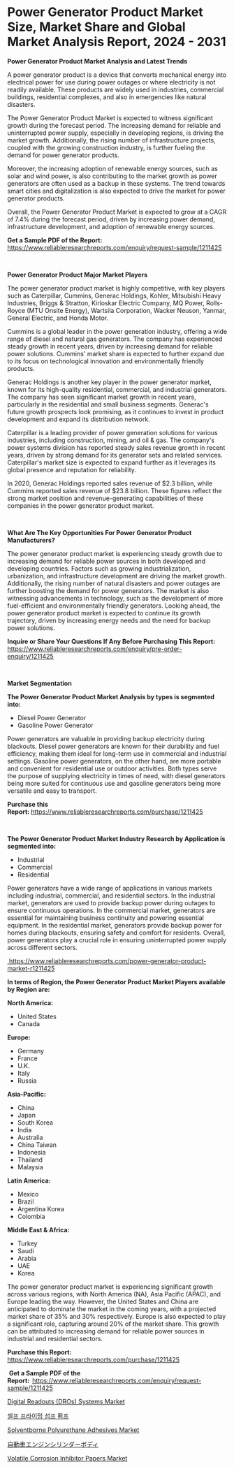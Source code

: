 <p><h1>Power Generator Product Market Size, Market Share and Global Market Analysis Report, 2024 - 2031</h1></p><p><strong>Power Generator Product Market Analysis and Latest Trends</strong></p>
<p><p>A power generator product is a device that converts mechanical energy into electrical power for use during power outages or where electricity is not readily available. These products are widely used in industries, commercial buildings, residential complexes, and also in emergencies like natural disasters.</p><p>The Power Generator Product Market is expected to witness significant growth during the forecast period. The increasing demand for reliable and uninterrupted power supply, especially in developing regions, is driving the market growth. Additionally, the rising number of infrastructure projects, coupled with the growing construction industry, is further fueling the demand for power generator products.</p><p>Moreover, the increasing adoption of renewable energy sources, such as solar and wind power, is also contributing to the market growth as power generators are often used as a backup in these systems. The trend towards smart cities and digitalization is also expected to drive the market for power generator products.</p><p>Overall, the Power Generator Product Market is expected to grow at a CAGR of 7.4% during the forecast period, driven by increasing power demand, infrastructure development, and adoption of renewable energy sources.</p></p>
<p><strong>Get a Sample PDF of the Report:&nbsp;</strong> <a href="https://www.reliableresearchreports.com/enquiry/request-sample/1211425">https://www.reliableresearchreports.com/enquiry/request-sample/1211425</a></p>
<p>&nbsp;</p>
<p><strong>Power Generator Product Major Market Players</strong></p>
<p><p>The power generator product market is highly competitive, with key players such as Caterpillar, Cummins, Generac Holdings, Kohler, Mitsubishi Heavy Industries, Briggs & Stratton, Kirloskar Electric Company, MQ Power, Rolls-Royce (MTU Onsite Energy), Wartsila Corporation, Wacker Neuson, Yanmar, General Electric, and Honda Motor. </p><p>Cummins is a global leader in the power generation industry, offering a wide range of diesel and natural gas generators. The company has experienced steady growth in recent years, driven by increasing demand for reliable power solutions. Cummins' market share is expected to further expand due to its focus on technological innovation and environmentally friendly products.</p><p>Generac Holdings is another key player in the power generator market, known for its high-quality residential, commercial, and industrial generators. The company has seen significant market growth in recent years, particularly in the residential and small business segments. Generac's future growth prospects look promising, as it continues to invest in product development and expand its distribution network.</p><p>Caterpillar is a leading provider of power generation solutions for various industries, including construction, mining, and oil & gas. The company's power systems division has reported steady sales revenue growth in recent years, driven by strong demand for its generator sets and related services. Caterpillar's market size is expected to expand further as it leverages its global presence and reputation for reliability.</p><p>In 2020, Generac Holdings reported sales revenue of $2.3 billion, while Cummins reported sales revenue of $23.8 billion. These figures reflect the strong market position and revenue-generating capabilities of these companies in the power generator product market.</p></p>
<p>&nbsp;</p>
<p><strong>What Are The Key Opportunities For Power Generator Product Manufacturers?</strong></p>
<p><p>The power generator product market is experiencing steady growth due to increasing demand for reliable power sources in both developed and developing countries. Factors such as growing industrialization, urbanization, and infrastructure development are driving the market growth. Additionally, the rising number of natural disasters and power outages are further boosting the demand for power generators. The market is also witnessing advancements in technology, such as the development of more fuel-efficient and environmentally friendly generators. Looking ahead, the power generator product market is expected to continue its growth trajectory, driven by increasing energy needs and the need for backup power solutions.</p></p>
<p><strong>Inquire or Share Your Questions If Any Before Purchasing This Report:</strong> <a href="https://www.reliableresearchreports.com/enquiry/pre-order-enquiry/1211425">https://www.reliableresearchreports.com/enquiry/pre-order-enquiry/1211425</a></p>
<p>&nbsp;</p>
<p><strong>Market Segmentation</strong></p>
<p><strong>The Power Generator Product Market Analysis by types is segmented into:</strong></p>
<p><ul><li>Diesel Power Generator</li><li>Gasoline Power Generator</li></ul></p>
<p><p>Power generators are valuable in providing backup electricity during blackouts. Diesel power generators are known for their durability and fuel efficiency, making them ideal for long-term use in commercial and industrial settings. Gasoline power generators, on the other hand, are more portable and convenient for residential use or outdoor activities. Both types serve the purpose of supplying electricity in times of need, with diesel generators being more suited for continuous use and gasoline generators being more versatile and easy to transport.</p></p>
<p><strong>Purchase this Report:&nbsp;</strong><a href="https://www.reliableresearchreports.com/purchase/1211425">https://www.reliableresearchreports.com/purchase/1211425</a></p>
<p>&nbsp;</p>
<p><strong>The Power Generator Product Market Industry Research by Application is segmented into:</strong></p>
<p><ul><li>Industrial</li><li>Commercial</li><li>Residential</li></ul></p>
<p><p>Power generators have a wide range of applications in various markets including industrial, commercial, and residential sectors. In the industrial market, generators are used to provide backup power during outages to ensure continuous operations. In the commercial market, generators are essential for maintaining business continuity and powering essential equipment. In the residential market, generators provide backup power for homes during blackouts, ensuring safety and comfort for residents. Overall, power generators play a crucial role in ensuring uninterrupted power supply across different sectors.</p></p>
<p><a href="https://www.reliableresearchreports.com/power-generator-product-market-r1211425">&nbsp;https://www.reliableresearchreports.com/power-generator-product-market-r1211425</a></p>
<p><strong>In terms of Region, the Power Generator Product Market Players available by Region are:</strong></p>
<p>
    <p> <strong> North America: </strong>
        <ul>
            <li>United States</li>
            <li>Canada</li>
        </ul>
        </p> 
    <p> <strong> Europe: </strong>
        <ul>
            <li>Germany</li>
            <li>France</li>
            <li>U.K.</li>
            <li>Italy</li>
            <li>Russia</li>
        </ul>
        </p> 
    <p> <strong> Asia-Pacific: </strong>
        <ul>
            <li>China</li>
            <li>Japan</li>
            <li>South Korea</li>
            <li>India</li>
            <li>Australia</li>
            <li>China Taiwan</li>
            <li>Indonesia</li>
            <li>Thailand</li>
            <li>Malaysia</li>
        </ul>
        </p> 
    <p> <strong> Latin America: </strong>
        <ul>
            <li>Mexico</li>
            <li>Brazil</li>
            <li>Argentina Korea</li>
            <li>Colombia</li>
        </ul>
        </p> 
    <p> <strong> Middle East & Africa: </strong>
        <ul>
            <li>Turkey</li>
            <li>Saudi</li>
            <li>Arabia</li>
            <li>UAE</li>
            <li>Korea</li>
        </ul>
    </p>
    </p>
<p><p>The power generator product market is experiencing significant growth across various regions, with North America (NA), Asia Pacific (APAC), and Europe leading the way. However, the United States and China are anticipated to dominate the market in the coming years, with a projected market share of 35% and 30% respectively. Europe is also expected to play a significant role, capturing around 20% of the market share. This growth can be attributed to increasing demand for reliable power sources in industrial and residential sectors.</p></p>
<p><strong>Purchase this Report: </strong><a href="https://www.reliableresearchreports.com/purchase/1211425">https://www.reliableresearchreports.com/purchase/1211425</a></p>
<p>&nbsp;<strong>Get a Sample PDF of the Report:&nbsp;&nbsp;</strong><a href="https://www.reliableresearchreports.com/enquiry/request-sample/1211425">https://www.reliableresearchreports.com/enquiry/request-sample/1211425</a></p>
<p><strong></strong></p>
<p><p><a href="https://issuu.com/reportprime-2/docs/digital-readouts-dros-systems-market-size-2030.ppt">Digital Readouts (DROs) Systems Market</a></p><p><a href="https://github.com/dollarearner151/Market-Research-Report-List-1/blob/main/501181994828.md">셀프 프라이밍 섬프 펌프</a></p><p><a href="https://github.com/johnbach50/Market-Research-Report-List-3/blob/main/solventborne-polyurethane-adhesives-market.md">Solventborne Polyurethane Adhesives Market</a></p><p><a href="https://github.com/charm854/Market-Research-Report-List-1/blob/main/9949677101261.md">自動車エンジンシリンダーボディ</a></p><p><a href="https://github.com/pjcfca/Market-Research-Report-List-3/blob/main/volatile-corrosion-inhibitor-papers-market.md">Volatile Corrosion Inhibitor Papers Market</a></p></p>